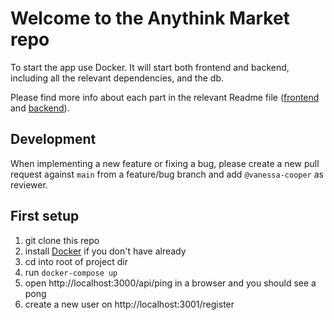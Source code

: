 # Welcome to the Anythink Market repo

To start the app use Docker. It will start both frontend and backend, including all the relevant dependencies, and the db.

Please find more info about each part in the relevant Readme file ([frontend](frontend/readme.md) and [backend](backend/README.md)).

## Development

When implementing a new feature or fixing a bug, please create a new pull request against `main` from a feature/bug branch and add `@vanessa-cooper` as reviewer.

## First setup

1) git clone this repo
2) install [Docker](https://docs.docker.com/get-docker/) if you don't have already
3) cd into root of project dir
4) run `docker-compose up`
5) open http://localhost:3000/api/ping in a browser and you should see a pong
6) create a new user on http://localhost:3001/register

